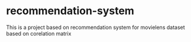 # recommendation-system


This is a project based on recommendation system for movielens dataset based on corelation matrix
